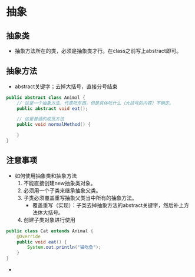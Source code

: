 # 抽象

## 抽象类

* 抽象方法所在的类，必须是抽象类才行。在class之前写上abstract即可。

## 抽象方法

* abstract关键字；去掉大括号，直接分号结束

```java
public abstract class Animal {
    // 这是一个抽象方法，代表吃东西，但是具体吃什么（大括号的内容）不确定。
    public abstract void eat();

    // 这是普通的成员方法
    public void normalMethod() {

    }
}

```

## 注意事项

* 如何使用抽象类和抽象方法
  1. 不能直接创建new抽象类对象。
  2. 必须用一个子类来继承抽象父类。
  3. 子类必须覆盖重写抽象父类当中所有的抽象方法。
     * 覆盖重写（实现）：子类去掉抽象方法的abstract关键字，然后补上方法体大括号。
  4. 创建子类对象进行使用

```java
public class Cat extends Animal {
    @Override
    public void eat() {
        System.out.println("猫吃鱼");
    }
}
```

* 

